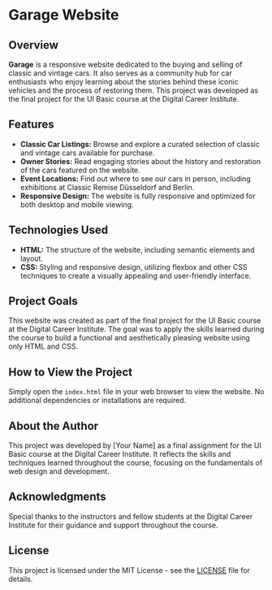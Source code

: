# Garage Website

## Overview
**Garage** is a responsive website dedicated to the buying and selling of classic and vintage cars. It also serves as a community hub for car enthusiasts who enjoy learning about the stories behind these iconic vehicles and the process of restoring them. This project was developed as the final project for the UI Basic course at the Digital Career Institute.

## Features
- **Classic Car Listings:** Browse and explore a curated selection of classic and vintage cars available for purchase.
- **Owner Stories:** Read engaging stories about the history and restoration of the cars featured on the website.
- **Event Locations:** Find out where to see our cars in person, including exhibitions at Classic Remise Düsseldorf and Berlin.
- **Responsive Design:** The website is fully responsive and optimized for both desktop and mobile viewing.

## Technologies Used
- **HTML:** The structure of the website, including semantic elements and layout.
- **CSS:** Styling and responsive design, utilizing flexbox and other CSS techniques to create a visually appealing and user-friendly interface.

## Project Goals
This website was created as part of the final project for the UI Basic course at the Digital Career Institute. The goal was to apply the skills learned during the course to build a functional and aesthetically pleasing website using only HTML and CSS.

## How to View the Project
Simply open the `index.html` file in your web browser to view the website. No additional dependencies or installations are required.

## About the Author
This project was developed by [Your Name] as a final assignment for the UI Basic course at the Digital Career Institute. It reflects the skills and techniques learned throughout the course, focusing on the fundamentals of web design and development.

## Acknowledgments
Special thanks to the instructors and fellow students at the Digital Career Institute for their guidance and support throughout the course.

## License
This project is licensed under the MIT License - see the [LICENSE](LICENSE) file for details.

